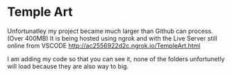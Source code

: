 # Temple Art

Unfortunatley my project became much larger than Github can process. (Over 400MB) It is being hosted using ngrok and with the Live Server still online from VSCODE  http://ac2556922d2c.ngrok.io/TempleArt.html


I am adding my code so that you can see it, none of the folders unfortunetly will load because they are also way to big. 
